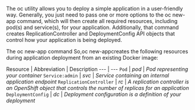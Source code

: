 The oc utility allows you to deploy a simple application in a user-friendly way. Generally, you just need to pass one or more options to the oc new-app command, which will then create all required resources, including pod(s) and service(s), for your application. Additionally, that command creates ReplicationController and DeploymentConfig API objects that control how your application is being deployed.

 
The oc new-app command
So,oc new-appcreates the following resources during application deployment from an existing Docker image:

Resource | Abbreviation | Description
--- | ---
`Pod` | *pod* | *Pod representing your container*
`Service:admin` | *svc* | *Service containing an internal application endpoint*
`ReplicationController` | *rc* | *A replication controller is an OpenShift object that controls the number of replicas for an application*
`DeploymentConfig` | *dc* | *Deployment configuration is a definition of your deployment*